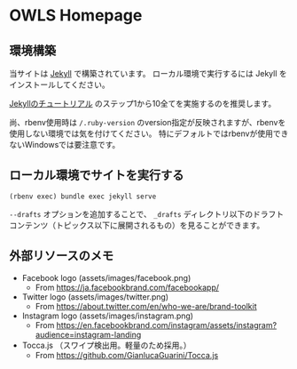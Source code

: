 # OWLS Homepage

## 環境構築

当サイトは [Jekyll](https://jekyllrb-ja.github.io/) で構築されています。
ローカル環境で実行するには Jekyll をインストールしてください。

[Jekyllのチュートリアル](https://jekyllrb-ja.github.io/docs/step-by-step/01-setup/) のステップ1から10全てを実施するのを推奨します。

尚、rbenv使用時は `/.ruby-version` のversion指定が反映されますが、rbenvを使用しない環境では気を付けてください。
特にデフォルトではrbenvが使用できないWindowsでは要注意です。

## ローカル環境でサイトを実行する

```
(rbenv exec) bundle exec jekyll serve
```

`--drafts` オプションを追加することで、 `_drafts` ディレクトリ以下のドラフトコンテンツ（トピックス以下に展開されるもの）を見ることができます。

## 外部リソースのメモ

* Facebook logo (assets/images/facebook.png)
  - From https://ja.facebookbrand.com/facebookapp/
* Twitter logo (assets/images/twitter.png)
  - From https://about.twitter.com/en/who-we-are/brand-toolkit
* Instagram logo (assets/images/instagram.png)
  - From https://en.facebookbrand.com/instagram/assets/instagram?audience=instagram-landing
* Tocca.js （スワイプ検出用。軽量のため採用。）
  - From https://github.com/GianlucaGuarini/Tocca.js